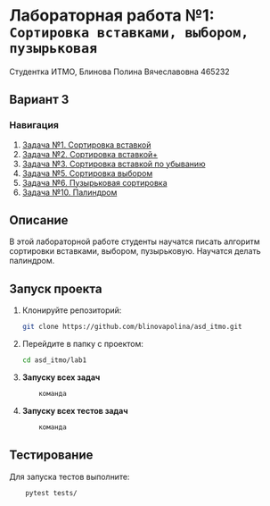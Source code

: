 # Лабораторная работа №1: `Сортировка вставками, выбором, пузырьковая`

Студентка ИТМО, Блинова Полина Вячеславовна 465232
## Вариант 3
### Навигация
1. [Задача №1. Сортировка вставкой](task_1)
2. [Задача №2. Сортировка вставкой+](task_2)
3. [Задача №3. Сортировка вставкой по убыванию](task_3)
5. [Задача №5. Сортировка выбором](task_5)
6. [Задача №6. Пузырьковая сортировка](task_6)
7. [Задача №10. Палиндром](task_10)

## Описание
В этой лабораторной работе студенты научатся писать алгоритм cортировки вставками, выбором, пузырьковую. Научатся делать палиндром.

## Запуск проекта
1. Клонируйте репозиторий:
   ```bash
   git clone https://github.com/blinovapolina/asd_itmo.git
   ```
2. Перейдите в папку с проектом:
   ```bash
   cd asd_itmo/lab1
   ```
3. **Запуску всех задач**
    ```bash
        команда

4. **Запуску всех  тестов задач**
    ```bash
        команда

## Тестирование
Для запуска тестов выполните:
```bash
    pytest tests/
```
